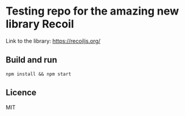 # Testing repo for the amazing new library Recoil
Link to the library: https://recoiljs.org/

## Build and run
```shell script
npm install && npm start
```

## Licence
MIT
